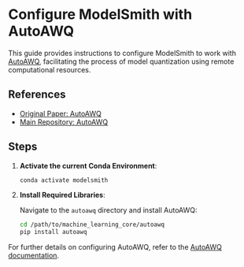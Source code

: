 # Configure ModelSmith with AutoAWQ

This guide provides instructions to configure ModelSmith to work with [AutoAWQ](https://github.com/mit-han-lab/llm-awq), facilitating the process of model quantization using remote computational resources.

## References

- [Original Paper: AutoAWQ](https://arxiv.org/pdf/2306.00978)
- [Main Repository: AutoAWQ](https://github.com/mit-han-lab/llm-awq)

## Steps

1. **Activate the current Conda Environment**:

   ```bash
   conda activate modelsmith
   ```

2. **Install Required Libraries**:

   Navigate to the `autoawq` directory and install AutoAWQ:

   ```bash
   cd /path/to/machine_learning_core/autoawq
   pip install autoawq
   ```
   
For further details on configuring AutoAWQ, refer to the [AutoAWQ documentation](https://github.com/casper-hansen/AutoAWQ).
